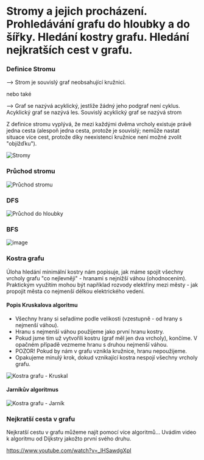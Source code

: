 
# Stromy a jejich procházení. Prohledávání grafu do hloubky a do šířky. Hledání kostry grafu. Hledání nejkratších cest v grafu.

### Definice Stromu
--> Strom je souvislý graf neobsahující kružnici.

nebo také 

--> Graf se nazývá acyklický, jestliže žádný jeho podgraf není cyklus. Acyklický graf se nazývá les.
Souvislý acyklický graf se nazývá strom

Z definice stromu vyplývá, že mezi každými dvěma vrcholy existuje právě jedna cesta (alespoň jedna cesta, protože je souvislý; nemůže nastat situace více cest, protože díky neexistenci kružnice není možné zvolit "objížďku").

![Stromy](https://user-images.githubusercontent.com/29363626/111161344-59537980-859b-11eb-92ef-d033e8dbd7cc.png)

### Průchod stromu
![Průchod stromu](https://user-images.githubusercontent.com/29363626/111162542-87858900-859c-11eb-84c1-010af4146909.png)

### DFS
![Průchod do hloubky](https://user-images.githubusercontent.com/29363626/111165241-17c4cd80-859f-11eb-8a35-ce0ab40c9566.png)

### BFS
![image](https://user-images.githubusercontent.com/29363626/111165480-5eb2c300-859f-11eb-9e59-bf79a7c0d3e6.png)

### Kostra grafu
Úloha hledání minimální kostry nám popisuje, jak máme spojit všechny vrcholy grafu "co nejlevněji" - hranami s nejnižší váhou (ohodnocením). Praktickým využitím mohou být například rozvody elektřiny mezi městy - jak propojit města co nejmenší délkou elektrického vedení.

#### Popis Kruskalova algoritmu
* Všechny hrany si seřadíme podle velikosti (vzestupně - od hrany s nejmenší váhou).
* Hranu s nejmenší váhou použijeme jako první hranu kostry.
* Pokud jsme tím už vytvořili kostru (graf měl jen dva vrcholy), končíme. V opačném případě vezmeme hranu s druhou nejmenší váhou.
* POZOR! Pokud by nám v grafu vznikla kružnice, hranu nepoužijeme.
* Opakujeme minulý krok, dokud vznikající kostra nespojí všechny vrcholy grafu.

![Kostra grafu - Kruskal](https://user-images.githubusercontent.com/29363626/111164172-19da5c80-859e-11eb-8a0a-29699f2e3057.png)

#### Jarníkův algoritmus
![Kostra grafu - Jarník](https://user-images.githubusercontent.com/29363626/111164486-6a51ba00-859e-11eb-8ccd-14d813086a6e.png)

### Nejkratší cesta v grafu
Nejkratší cestu v grafu můžeme najít pomocí více algoritmů... Uvádím video k algoritmu od Dijkstry jakožto první svého druhu.

https://www.youtube.com/watch?v=_lHSawdgXpI

